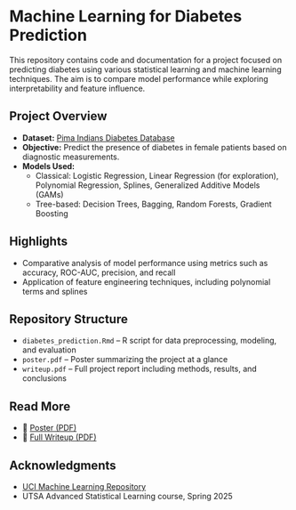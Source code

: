 # Machine Learning for Diabetes Prediction

This repository contains code and documentation for a project focused on predicting diabetes using various statistical learning and machine learning techniques. The aim is to compare model performance while exploring interpretability and feature influence.

## Project Overview

- **Dataset:** [Pima Indians Diabetes Database](https://www.kaggle.com/datasets/uciml/pima-indians-diabetes-database)
- **Objective:** Predict the presence of diabetes in female patients based on diagnostic measurements.
- **Models Used:**
  - Classical: Logistic Regression, Linear Regression (for exploration), Polynomial Regression, Splines, Generalized Additive Models (GAMs)
  - Tree-based: Decision Trees, Bagging, Random Forests, Gradient Boosting

## Highlights

- Comparative analysis of model performance using metrics such as accuracy, ROC-AUC, precision, and recall
- Application of feature engineering techniques, including polynomial terms and splines

## Repository Structure

- `diabetes_prediction.Rmd` – R script for data preprocessing, modeling, and evaluation
- `poster.pdf` – Poster summarizing the project at a glance
- `writeup.pdf` – Full project report including methods, results, and conclusions

## Read More

- 📄 [Poster (PDF)](./poster.pdf)  
- 📘 [Full Writeup (PDF)](./writeup.pdf)

## Acknowledgments

- [UCI Machine Learning Repository](https://archive.ics.uci.edu/ml/datasets/pima+indians+diabetes)  
- UTSA Advanced Statistical Learning course, Spring 2025
